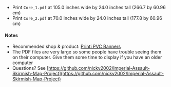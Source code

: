 * Print `Core_1.pdf` at 105.0 inches wide by 24.0 inches tall (266.7 by 60.96 cm)
* Print `Core_2.pdf` at 70.0 inches wide by 24.0 inches tall (177.8 by 60.96 cm)

#### Notes
* Recommended shop & product: [Printi PVC Banners](https://www.printi.com/setup-banners-and-mesh)
* The PDF files are very large so some people have trouble seeing them on their computer. Give them some time to display if you have an older computer
* Questions? See [https://github.com/nickv2002/Imperial-Assault-Skirmish-Map-Project](https://github.com/nickv2002/Imperial-Assault-Skirmish-Map-Project)